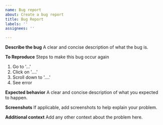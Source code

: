 ```yaml
---
name: Bug report
about: Create a bug report
title: Bug Report
labels: ''
assignees: ''

---
```


**Describe the bug**
A clear and concise description of what the bug is.

**To Reproduce**
Steps to make this bug occur again
1. Go to '...'
2. Click on '....'
3. Scroll down to '....'
4. See error

**Expected behavior**
A clear and concise description of what you expected to happen.

**Screenshots**
If applicable, add screenshots to help explain your problem.

**Additional context**
Add any other context about the problem here.
